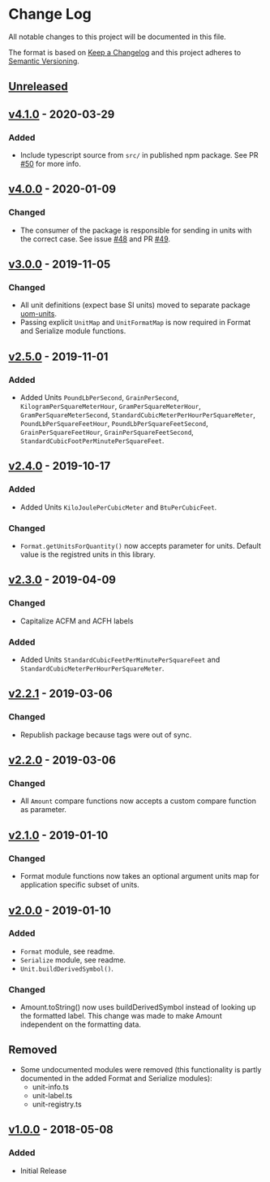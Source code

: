 # Change Log

All notable changes to this project will be documented in this file.

The format is based on [Keep a Changelog](http://keepachangelog.com/)
and this project adheres to [Semantic Versioning](http://semver.org/).

## [Unreleased](https://github.com/dividab/uom/compare/v4.1.0...master)

## [v4.1.0](https://github.com/dividab/uom/compare/v4.0.0...v4.1.0) - 2020-03-29

### Added

- Include typescript source from `src/` in published npm package. See PR [#50](https://github.com/dividab/uom/pull/50) for more info.

## [v4.0.0](https://github.com/dividab/uom/compare/v3.0.0...v4.0.0) - 2020-01-09

### Changed

- The consumer of the package is responsible for sending in units with the correct case. See issue [#48](https://github.com/dividab/uom/issues/48) and PR [#49](https://github.com/dividab/uom/pull/49).

## [v3.0.0](https://github.com/dividab/uom/compare/v2.5.0...v3.0.0) - 2019-11-05

### Changed

- All unit definitions (expect base SI units) moved to separate package [uom-units](https://www.npmjs.com/package/uom-units).
- Passing explicit `UnitMap` and `UnitFormatMap` is now required in Format and Serialize module functions.

## [v2.5.0](https://github.com/dividab/uom/compare/v2.4.0...v2.5.0) - 2019-11-01

### Added

- Added Units `PoundLbPerSecond`, `GrainPerSecond`, `KilogramPerSquareMeterHour`, `GramPerSquareMeterHour`, `GramPerSquareMeterSecond`, `StandardCubicMeterPerHourPerSquareMeter`, `PoundLbPerSquareFeetHour`, `PoundLbPerSquareFeetSecond`, `GrainPerSquareFeetHour`, `GrainPerSquareFeetSecond`, `StandardCubicFootPerMinutePerSquareFeet`.

## [v2.4.0](https://github.com/dividab/uom/compare/v2.3.0...v2.4.0) - 2019-10-17

### Added

- Added Units `KiloJoulePerCubicMeter` and `BtuPerCubicFeet`.

### Changed

- `Format.getUnitsForQuantity()` now accepts parameter for units. Default value is the registred units in this library.

## [v2.3.0](https://github.com/dividab/uom/compare/v2.2.1...v2.3.0) - 2019-04-09

### Changed

- Capitalize ACFM and ACFH labels

### Added

- Added Units `StandardCubicFeetPerMinutePerSquareFeet` and `StandardCubicMeterPerHourPerSquareMeter`.

## [v2.2.1](https://github.com/dividab/uom/compare/v2.2.0...v2.2.1) - 2019-03-06

### Changed

- Republish package because tags were out of sync.

## [v2.2.0](https://github.com/dividab/uom/compare/v2.1.0...v2.2.0) - 2019-03-06

### Changed

- All `Amount` compare functions now accepts a custom compare function as parameter.

## [v2.1.0](https://github.com/dividab/uom/compare/v2.0.0...v2.1.0) - 2019-01-10

### Changed

- Format module functions now takes an optional argument units map for application specific subset of units.

## [v2.0.0](https://github.com/dividab/uom/compare/v1.0.0...v2.0.0) - 2019-01-10

### Added

- `Format` module, see readme.
- `Serialize` module, see readme.
- `Unit.buildDerivedSymbol()`.

### Changed

- Amount.toString() now uses buildDerivedSymbol instead of looking up the formatted label. This change was made to make Amount independent on the formatting data.

## Removed

- Some undocumented modules were removed (this functionality is partly documented in the added Format and Serialize modules):
  - unit-info.ts
  - unit-label.ts
  - unit-registry.ts

## [v1.0.0](https://github.com/dividab/uom/compare/v0.0.0...v1.0.0) - 2018-05-08

### Added

- Initial Release
